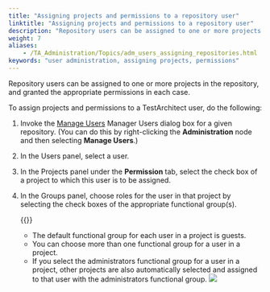 ```yaml
--- 
title: "Assigning projects and permissions to a repository user"
linktitle: "Assigning projects and permissions to a repository user"
description: "Repository users can be assigned to one or more projects in the repository, and granted the appropriate permissions in each case."
weight: 7
aliases: 
    - /TA_Administration/Topics/adm_users_assigning_repositories.html
keywords: "user administration, assigning projects, permissions"
---
```


Repository users can be assigned to one or more projects in the repository, and granted the appropriate permissions in each case.

To assign projects and permissions to a TestArchitect user, do the following:

1.  Invoke the [Manage Users](/administration-guide/users-and-passwords/user-administration/invoking-the-manage-users-dialog-box) Manager Users dialog box for a given repository. \(You can do this by right-clicking the **Administration** node and then selecting **Manage Users**.\)

2.  In the Users panel, select a user.

3.  In the Projects panel under the **Permission** tab, select the check box of a project to which this user is to be assigned.

4.  In the Groups panel, choose roles for the user in that project by selecting the check boxes of the appropriate functional group\(s\).

    {{<note>}}

    -   The default functional group for each user in a project is guests.
    -   You can choose more than one functional group for a user in a project.
    -   If you select the administrators functional group for a user in a project, other projects are also automatically selected and assigned to that user with the administrators functional group.
    ![](/images/TA_Administration/Images/assigning_projects.png)





